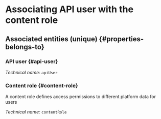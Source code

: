 # Associating API user with the content role
<!--- THIS FILE IS GENERATED PLEASE DO NOT EDIT IT DIRECTLY --->



<OH code="apiUserToContentRole"/>







## Associated entities (unique) {#properties-belongs-to}

### API user {#api-user}



*Technical name:* ```apiUser```
<PH code="apiUserToContentRole:apiUser"/>

### Content role {#content-role}

A content role defines access permissions to different platform data for users

*Technical name:* ```contentRole```
<PH code="apiUserToContentRole:contentRole"/>





